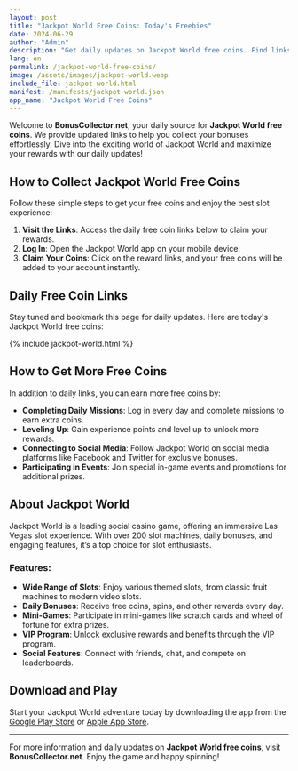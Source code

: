 ```yaml
---
layout: post
title: "Jackpot World Free Coins: Today's Freebies"
date: 2024-06-29
author: "Admin"
description: "Get daily updates on Jackpot World free coins. Find links to collect your rewards and maximize your Jackpot World experience."
lang: en
permalink: /jackpot-world-free-coins/
image: /assets/images/jackpot-world.webp
include_file: jackpot-world.html
manifest: /manifests/jackpot-world.json
app_name: "Jackpot World Free Coins"
---
```


Welcome to **BonusCollector.net**, your daily source for **Jackpot World free coins**. We provide updated links to help you collect your bonuses effortlessly. Dive into the exciting world of Jackpot World and maximize your rewards with our daily updates!

## How to Collect Jackpot World Free Coins

Follow these simple steps to get your free coins and enjoy the best slot experience:

1. **Visit the Links**: Access the daily free coin links below to claim your rewards.
2. **Log In**: Open the Jackpot World app on your mobile device.
3. **Claim Your Coins**: Click on the reward links, and your free coins will be added to your account instantly.

## Daily Free Coin Links

Stay tuned and bookmark this page for daily updates. Here are today's Jackpot World free coins:

{% include jackpot-world.html %}

## How to Get More Free Coins

In addition to daily links, you can earn more free coins by:

- **Completing Daily Missions**: Log in every day and complete missions to earn extra coins.
- **Leveling Up**: Gain experience points and level up to unlock more rewards.
- **Connecting to Social Media**: Follow Jackpot World on social media platforms like Facebook and Twitter for exclusive bonuses.
- **Participating in Events**: Join special in-game events and promotions for additional prizes.

## About Jackpot World

Jackpot World is a leading social casino game, offering an immersive Las Vegas slot experience. With over 200 slot machines, daily bonuses, and engaging features, it’s a top choice for slot enthusiasts.

### Features:
- **Wide Range of Slots**: Enjoy various themed slots, from classic fruit machines to modern video slots.
- **Daily Bonuses**: Receive free coins, spins, and other rewards every day.
- **Mini-Games**: Participate in mini-games like scratch cards and wheel of fortune for extra prizes.
- **VIP Program**: Unlock exclusive rewards and benefits through the VIP program.
- **Social Features**: Connect with friends, chat, and compete on leaderboards.

## Download and Play

Start your Jackpot World adventure today by downloading the app from the [Google Play Store](https://play.google.com) or [Apple App Store](https://apps.apple.com).

---

For more information and daily updates on **Jackpot World free coins**, visit **BonusCollector.net**. Enjoy the game and happy spinning!